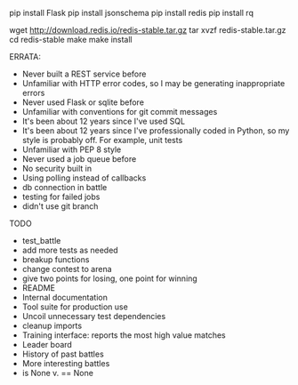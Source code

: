 pip install Flask
pip install jsonschema
pip install redis
pip install rq

wget http://download.redis.io/redis-stable.tar.gz
tar xvzf redis-stable.tar.gz
cd redis-stable
make
make install

ERRATA:

- Never built a REST service before
- Unfamiliar with HTTP error codes, so I may be generating inappropriate
  errors
- Never used Flask or sqlite before
- Unfamiliar with conventions for git commit messages
- It's been about 12 years since I've used SQL
- It's been about 12 years since I've professionally coded in Python,
  so my style is probably off. For example, unit tests
- Unfamiliar with PEP 8 style
- Never used a job queue before
- No security built in
- Using polling instead of callbacks
- db connection in battle
- testing for failed jobs
- didn't use git branch

TODO
- test_battle
- add more tests as needed
- breakup functions
- change contest to arena
- give two points for losing, one point for winning
- README
- Internal documentation
- Tool suite for production use
- Uncoil unnecessary test dependencies
- cleanup imports
- Training interface: reports the most high value matches
- Leader board
- History of past battles
- More interesting battles
- is None v. == None

